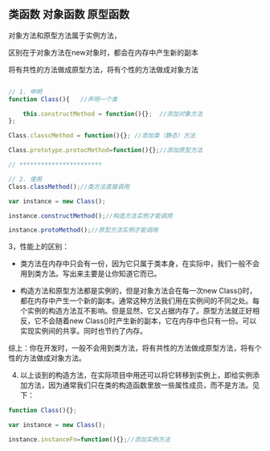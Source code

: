 ## 类函数 对象函数 原型函数

对象方法和原型方法属于实例方法，

区别在于对象方法在new对象时，都会在内存中产生新的副本

将有共性的方法做成原型方法，将有个性的方法做成对象方法

```javascript

// 1. 申明
function Class(){   //声明一个类

    this.constructMethod = function(){};  //添加对象方法
};

Class.classcMethod = function(){}; //添加类（静态）方法 

Class.prototype.protocMethod=function(){};//添加原型方法

// ***********************

// 2. 使用
Class.classMethod();//类方法直接调用

var instance = new Class();

instance.constructMethod();//构造方法实例才能调用

instance.protoMethod();//原型方法实例才能调用
```

3，性能上的区别：

* 类方法在内存中只会有一份，因为它只属于类本身，在实际中，我们一般不会用到类方法。写出来主要是让你知道它而已。

* 构造方法和原型方法都是实例的，但是对象方法会在每一次new Class()时，都在内存中产生一个新的副本。通常这种方法我们用在实例间的不同之处。每个实例的构造方法互不影响。但是显然，它又占据内存了。原型方法就正好相反，它不会随着new Class()时产生新的副本，它在内存中也只有一份。可以实现实例间的共享。同时也节约了内存。

综上：你在开发时，一般不会用到类方法，将有共性的方法做成原型方法，将有个性的方法做成对象方法。

4. 以上谈到的构造方法，在实际项目中用还可以将它转移到实例上，即给实例添加方法，因为通常我们只在类的构造函数里放一些属性成员，而不是方法。见下：

 
```javascript
function Class(){};

var instance = new Class();

instance.instanceFn=function(){};//添加实例方法
```
